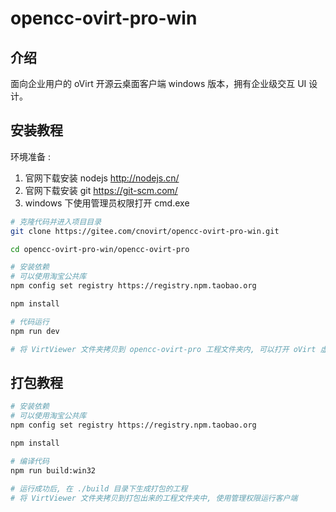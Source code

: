 # opencc-ovirt-pro-win

## 介绍

面向企业用户的 oVirt 开源云桌面客户端 windows 版本，拥有企业级交互 UI 设计。

## 安装教程

环境准备 :

1. 官网下载安装 nodejs <http://nodejs.cn/>
2. 官网下载安装 git <https://git-scm.com/>
3. windows 下使用管理员权限打开 cmd.exe

```bash
# 克隆代码并进入项目目录
git clone https://gitee.com/cnovirt/opencc-ovirt-pro-win.git

cd opencc-ovirt-pro-win/opencc-ovirt-pro

# 安装依赖
# 可以使用淘宝公共库
npm config set registry https://registry.npm.taobao.org

npm install

# 代码运行
npm run dev

# 将 VirtViewer 文件夹拷贝到 opencc-ovirt-pro 工程文件夹内, 可以打开 oVirt 虚拟机
```

## 打包教程

```bash
# 安装依赖
# 可以使用淘宝公共库
npm config set registry https://registry.npm.taobao.org

npm install

# 编译代码
npm run build:win32

# 运行成功后, 在 ./build 目录下生成打包的工程
# 将 VirtViewer 文件夹拷贝到打包出来的工程文件夹中, 使用管理权限运行客户端
```

